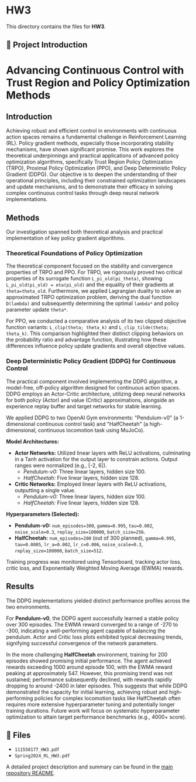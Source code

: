 # HW3

This directory contains the files for **HW3**.

## 📄 Project Introduction

# Advancing Continuous Control with Trust Region and Policy Optimization Methods

## Introduction
Achieving robust and efficient control in environments with continuous action spaces remains a fundamental challenge in Reinforcement Learning (RL). Policy gradient methods, especially those incorporating stability mechanisms, have shown significant promise. This work explores the theoretical underpinnings and practical applications of advanced policy optimization algorithms, specifically Trust Region Policy Optimization (TRPO), Proximal Policy Optimization (PPO), and Deep Deterministic Policy Gradient (DDPG). Our objective is to deepen the understanding of their operational principles, including their constrained optimization landscapes and update mechanisms, and to demonstrate their efficacy in solving complex continuous control tasks through deep neural network implementations.

## Methods
Our investigation spanned both theoretical analysis and practical implementation of key policy gradient algorithms.

### Theoretical Foundations of Policy Optimization
The theoretical component focused on the stability and convergence properties of TRPO and PPO. For TRPO, we rigorously proved two critical properties of its surrogate function `L_pi_old(pi_theta)`, showing `L_pi_old(pi_old) = eta(pi_old)` and the equality of their gradients at `theta=theta_old`. Furthermore, we applied Lagrangian duality to solve an approximated TRPO optimization problem, deriving the dual function `D(lambda)` and subsequently determining the optimal `lambda*` and policy parameter update `theta*`.

For PPO, we conducted a comparative analysis of its two clipped objective function variants: `L_clip(theta; theta_k)` and `L_clip_tilde(theta; theta_k)`. This comparison highlighted their distinct clipping behaviors on the probability ratio and advantage function, illustrating how these differences influence policy update gradients and overall objective values.

### Deep Deterministic Policy Gradient (DDPG) for Continuous Control
The practical component involved implementing the DDPG algorithm, a model-free, off-policy algorithm designed for continuous action spaces. DDPG employs an Actor-Critic architecture, utilizing deep neural networks for both policy (Actor) and value (Critic) approximations, alongside an experience replay buffer and target networks for stable learning.

We applied DDPG to two OpenAI Gym environments: "Pendulum-v0" (a 1-dimensional continuous control task) and "HalfCheetah" (a high-dimensional, continuous locomotion task using MuJoCo).

**Model Architectures:**
*   **Actor Networks:** Utilized linear layers with ReLU activations, culminating in a Tanh activation for the output layer to constrain actions. Output ranges were normalized (e.g., [-2, 6]).
    *   *Pendulum-v0:* Three linear layers, hidden size 100.
    *   *HalfCheetah:* Five linear layers, hidden size 128.
*   **Critic Networks:** Employed linear layers with ReLU activations, outputting a single value.
    *   *Pendulum-v0:* Three linear layers, hidden size 100.
    *   *HalfCheetah:* Five linear layers, hidden size 128.

**Hyperparameters (Selected):**
*   **Pendulum-v0:** `num_episodes=300`, `gamma=0.995`, `tau=0.002`, `noise_scale=0.3`, `replay_size=100000`, `batch_size=256`.
*   **HalfCheetah:** `num_episodes=200` (out of 300 planned), `gamma=0.995`, `tau=0.0005`, `lr_a=0.002`, `lr_c=0.006`, `noise_scale=0.3`, `replay_size=100000`, `batch_size=512`.

Training progress was monitored using Tensorboard, tracking actor loss, critic loss, and Exponentially Weighted Moving Average (EWMA) rewards.

## Results
The DDPG implementations yielded distinct performance profiles across the two environments.

For **Pendulum-v0**, the DDPG agent successfully learned a stable policy over 300 episodes. The EWMA reward converged to a range of -270 to -300, indicating a well-performing agent capable of balancing the pendulum. Actor and Critic loss plots exhibited typical decreasing trends, signifying successful convergence of the network parameters.

In the more challenging **HalfCheetah** environment, training for 200 episodes showed promising initial performance. The agent achieved rewards exceeding 1000 around episode 100, with the EWMA reward peaking at approximately 547. However, this promising trend was not sustained; performance subsequently declined, with rewards rapidly dropping to around -2400 in later episodes. This suggests that while DDPG demonstrated the capacity for initial learning, achieving robust and high-performing policies for complex locomotion tasks like HalfCheetah often requires more extensive hyperparameter tuning and potentially longer training durations. Future work will focus on systematic hyperparameter optimization to attain target performance benchmarks (e.g., 4000+ score).

## 📂 Files

- `111550177_HW3.pdf`
- `Spring2024_RL_HW3.pdf`

A detailed project description and summary can be found in the [main repository README](../README.md).

